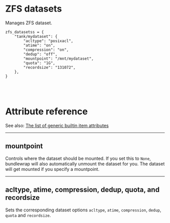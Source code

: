 # ZFS datasets

Manages ZFS dataset.

    zfs_datasetss = {
        "tank/mydataset": {
            "acltype": "posixacl",
            "atime": "on",
            "compression": "on",
            "dedup": "off",
            "mountpoint": "/mnt/mydataset",
            "quota": "1G",
            "recordsize": "131072",
        },
    }

<br><br>

# Attribute reference

See also: [The list of generic builtin item attributes](../repo/items.py.md#builtin-item-attributes)

<hr>

## mountpoint

Controls where the dataset should be mounted. If you set this to `None`,
bundlewrap will also automatically unmount the dataset for you. The dataset
will get mounted if you specify a mountpoint.

<hr>

## acltype, atime, compression, dedup, quota, and recordsize

Sets the corresponding dataset options `acltype`, `atime`, `compression`,
`dedup`, `quota` and `recordsize`.
